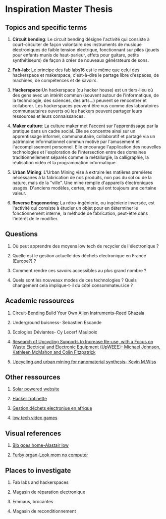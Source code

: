 # Inspiration Master Thesis
## Topics and specific terms

1. **Circuit bending**: Le circuit bending désigne l'activité qui consiste à court-circuiter de façon volontaire des instruments de musique électroniques de faible tension électrique, fonctionnant sur piles (jouets pour enfants munis de haut-parleur, effets pour guitare, petits synthétiseurs) de façon à créer de nouveaux générateurs de sons.
2. **Fab-lab**: Le principe des fab labs16 est le même que celui des hackerspace et makerspace, c'est-à-dire le partage libre d'espaces, de machines, de compétences et de savoirs. 

3. **Hackerspace**:Un hackerspace (ou hacker house) est un tiers-lieu où des gens avec un intérêt commun (souvent autour de l'informatique, de la technologie, des sciences, des arts...) peuvent se rencontrer et collaborer. Les hackerspaces peuvent être vus comme des laboratoires communautaires ouverts où les hackers peuvent partager leurs ressources et leurs connaissances. 

4. **Maker culture**: La culture maker met l'accent sur l'apprentissage par la pratique dans un cadre social. Elle se concentre ainsi sur un apprentissage informel, communautaire, collaboratif et partagé via un patrimoine informationnel commun motivé par l'amusement et l'accomplissement personnel. Elle encourage l'application des nouvelles technologies et l'exploration de l'intersection entre des domaines traditionnellement séparés comme la métallurgie, la calligraphie, la réalisation vidéo et la programmation informatique.

5. **Urban Mining**: L'Urban Mining vise à extraire les matières premières nécessaires à la fabrication de nos produits, non pas du sol ou de la nature, mais de la "ville". Une mine remplie d'appareils électroniques usagés. D'anciens modèles, certes, mais qui ont toujours une certaine valeur.

6. **Reverse Engeenering**: La rétro-ingénierie, ou ingénierie inversée, est l'activité qui consiste à étudier un objet pour en déterminer le fonctionnement interne, la méthode de fabrication, peut-être dans l'intérêt de le modifier.


## Questions

1. Où peut apprendre des moyens low tech de recycler de l'électronique ?

2. Quelle est le gestion actuelle des déchets electronique en France (Europe?) ?

3. Comment rendre ces savoirs accessibles au plus grand nombre ?

4. Quels sont les nouveaux modes de ces technologies ? Quels changement cela implique-t-il du côté consommateur.ice ?


## Academic ressources

1. Circuit-Bending Build Your Own Alien Instruments-Reed Ghazala

2. Underground buisness- Sebastien Escande

3. Ecologies Déviantes- Cy Lecerf Maulpoix

4. [Research of Upcycling Supports to Increase Re-use, with a Focus on Waste Electrical and Electronic Equipment (UpWEEE)- Michael Johnson, Kathleen McMahon and Colin Fitzpatrick](https://www.epa.ie/publications/research/waste/Research_Report_241.pdf)

5. [Upcycling and urban mining for nanomaterial synthesis- Kevin M.Wiss](https://www.sciencedirect.com/science/article/abs/pii/S1748013223000300)

## Other ressources

1. [Solar powered website](https://solar.lowtechmagazine.com/low-tech-solutions.html)

2. [Hacker trotinette](https://infokiosques.net/spip.php?page=lire&id_article=1747)

3. [Gestion déchets electroniue en afrique](https://books.google.ch/books?hl=fr&lr=&id=tHv1AgAAQBAJ&oi=fnd&pg=PA3&dq=d%C3%A9chets+electroniques&ots=XFGEVIGmfI&sig=FH52P3VLsbQTS_GjWIVI9gpEq3U&redir_esc=y#v=onepage&q&f=false)

4. [low tech video games](http://lowtek.co.uk/)

## Visual references

1. [Bib goes home-Alastair low](https://www.artstation.com/artwork/Krrq5r)

2. [Furby organ-Look mom no computer](https://www.youtube.com/watch?v=GYLBjScgb7o&t=120s)

## Places to investigate 

1. Fab labs and hackerspaces

2. Magasin de réparation electronique

3. Emmaus, brocantes

4. Magasin de reconditionnement

